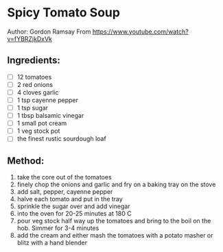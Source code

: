 # Spicy Tomato Soup
Author: Gordon Ramsay
From https://www.youtube.com/watch?v=fYBRZjkDxVk

## Ingredients:
- [ ] 12 tomatoes
- [ ] 2 red onions
- [ ] 4 cloves garlic
- [ ] 1 tsp cayenne pepper
- [ ] 1 tsp sugar
- [ ] 1 tbsp balsamic vinegar
- [ ] 1 small pot cream
- [ ] 1 veg stock pot
- [ ] the finest rustic sourdough loaf

## Method:
1. take the core out of the tomatoes
2. finely chop the onions and garlic and fry on a baking tray on the stove
3. add salt, pepper, cayenne pepper
4. halve each tomato and put in the tray
5. sprinkle the sugar over and add vinegar
6. into the oven for 20-25 minutes at 180 C
7. pour veg stock half way up the tomatoes and bring to the boil on the hob. Simmer for 3-4 minutes
8. add the cream and either mash the tomatoes with a potato masher or blitz with a hand blender

